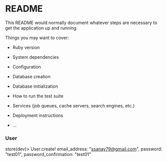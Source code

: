 # README

This README would normally document whatever steps are necessary to get the
application up and running.

Things you may want to cover:

* Ruby version

* System dependencies

* Configuration

* Database creation

* Database initialization

* How to run the test suite

* Services (job queues, cache servers, search engines, etc.)

* Deployment instructions

* ...

### User
store(dev)> User.create! email_address: "ssanay79@gmail.com", password: "test01", password_confirmation: "test01"